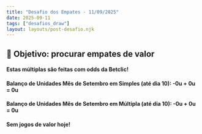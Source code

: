 ```yaml
---
title: "Desafio dos Empates - 11/09/2025"
date: 2025-09-11
tags: ["desafios_draw"]
layout: layouts/post-desafio.njk
---
```


## 🎯 Objetivo: procurar empates de valor

#### Estas múltiplas são feitas com odds da Betclic!

#### Balanço de Unidades Mês de Setembro em Simples (até dia 10): -0u + 0u = 0u
#### Balanço de Unidades Mês de Setembro em Múltipla (até dia 10): -0u + 0u = 0u

#### Sem jogos de valor hoje!